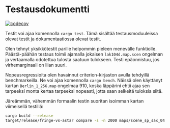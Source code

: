 # Testausdokumentti
[![codecov](https://codecov.io/github/Halmela/fringe-vs-astar/graph/badge.svg?token=7DFEU4IESG)](https://codecov.io/github/Halmela/fringe-vs-astar)


Testit voi ajaa komennolla `cargo test`.
Tämä sisältää testausmoduuleissa olevat testit ja dokumentaatiossa olevat testit.

Olen tehnyt yksikkötestit parille helpommin pieleen menevälle funktiolle.
Päästä-päähän testaus toimii ajamalla jokaisen `lak104d.map.scen` ongelman ja vertaamalla odotettua tulosta saatuun tulokseen.
Testi epäonnistuu, jos virhemarginaali on liian suuri.


Nopeusregressioita olen havainnut criterion-kirjaston avulla tehdyillä benchmarkeilla.
Ne voi ajaa komennolla `cargo bench`.
Näissä olen käyttänyt kartan `Berlin_1_256.map` ongelmaa 910, koska läppärini ehtii ajaa sen tarpeeksi monta kertaa tarpeeksi nopeasti,
jotta saan selkeitä tuloksia siitä.

Järeämmän, vähemmän formaalin testin suoritan isoimman kartan viimeisellä testillä:
```bash
cargo build --release
target/release/fringe-vs-astar compare -s -n 2000 maps/scene_sp_sax_04.map
```
